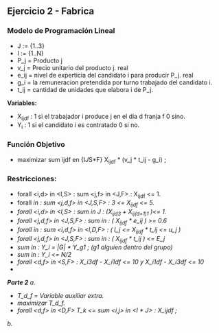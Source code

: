

## Ejercicio 2 - Fabrica

### Modelo de Programación Lineal
- J := {1..3}
- I := {1..N}
- P_j = Producto j 
- v_j = Precio unitario del producto j. real 
- e_ij = nivel de experticia del candidato i para producir P_j.  real 
- g_i = la remuneracion pretendida por turno trabajado del candidato i.
- t_ij = cantidad de unidades que elabora i de  P_j.

**Variables:**
- X<sub>ijdf</sub> : 1 si el trabajador i produce j en el dia d franja f 0 sino. 
- Y<sub>i</sub>  : 1 si el candidato i es contratado 0 si no. 
### Función Objetivo
- maximizar sum ijdf en {I*J*S*F} X<sub>ijdf</sub> * (v_j * t_ij - g_i) ;

### Restricciones:
- forall <i,d> in <I,S> : sum <j,f> in <J,F> : X<sub>ijdf</sub> <= 1. 
- forall <i> in <I> : sum <j,d,f> in <J,S,F> : 3 <= X<sub>ijdf</sub> <= 5.
- forall <i,d> in <I,S> : sum <j> in J : (X<sub>ijd3</sub> + X<sub>ij(d+1)1</sub> )<= 1.
- forall <j,d,f> in <J,S,F> : sum <i> in <I> : ( X<sub>ijdf</sub> * e_ij ) >= 0.6 
- forall <j> in <J> : sum <i,d,f> in <I,D,F> : ( l_j <= X<sub>ijdf</sub> * t_ij <= u_j )
- forall <j,d,f> in <J,S,F> : sum <i> in <I> : ( X<sub>ijdf</sub> * t_ij ) <= E_j
- sum <i> in <G> : Y_i = |G| * Y_g1 ; (g1 alguien dentro del grupo)
- sum <i> in <H> : Y_i <= N/2
- forall <d,f> in <S,F> : X_i3df - X_i1df <= 10 y X_i1df - X_i3df <= 10
- 


**Parte 2**
a. 
- T_d_f = Variable auxiliar extra. 
- maximizar T_d_f.  
- forall <d,f> in <D,F> T_k <= sum <i,j> in <I * J> : X_ijdf ;

b. 








